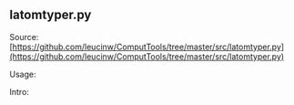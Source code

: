 ## latomtyper.py

Source: [https://github.com/leucinw/ComputTools/tree/master/src/latomtyper.py](https://github.com/leucinw/ComputTools/tree/master/src/latomtyper.py)

Usage:

Intro:


